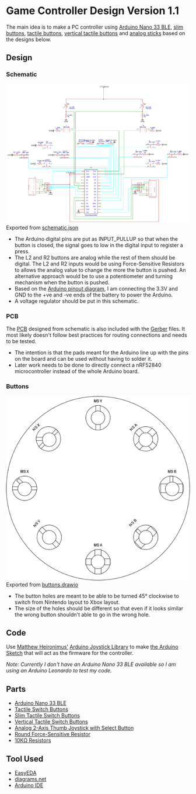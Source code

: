 # Game Controller Design Version 1.1

The main idea is to make a PC controller using [Arduino Nano 33 BLE](https://store-usa.arduino.cc/products/arduino-nano-33-ble), [slim buttons](https://www.adafruit.com/product/1489), [tactile buttons](https://www.adafruit.com/product/367), [vertical tactile buttons](https://www.digikey.com/en/products/detail/omron-electronics-inc-emc-div/B3F-3100/368365) and [analog sticks](https://www.adafruit.com/product/512) based on the designs below.

## Design

### Schematic
![Schematic](schematic.png) <br>
Exported from [schematic.json](schematic.json)

- The Arduino digital pins are put as INPUT_PULLUP so that when the button is closed, the signal goes to low in the digital input to register a press.
- The L2 and R2 buttons are analog while the rest of them should be digital. The L2 and R2 inputs would be using Force-Sensitive Resistors to allows the analog value to change the more the button is pushed. An alternative approach would be to use a potentiometer and turning mechanism when the button is pushed.
- Based on the [Arduino pinout diagram](../Resources/Arduino%20Nano%2033%20BLE/Pinout-NANOble_latest.pdf), I am connecting the 3.3V and GND to the +ve and -ve ends of the battery to power the Arduino.
- A voltage regulator should be put in this schematic.


### PCB
The [PCB](pcb.json) designed from schematic is also included with the [Gerber](Gerber) files. It most likely doesn't follow best practices for routing connections and needs to be tested.
- The intention is that the pads meant for the Arduino line up with the pins on the board and can be used without having to solder it.
- Later work needs to be done to directly connect a nRF52840 microcontroller instead of the whole Arduino board.

### Buttons
![Buttons](../V1.0/buttons.png) <br>
Exported from [buttons.drawio](../V1.0/buttons.drawio)

- The button holes are meant to be able to be turned 45° clockwise to switch from Nintendo layout to Xbox layout.
- The size of the holes should be different so that even if it looks similar the wrong button shouldn't able to go in the wrong hole.

## Code
Use [Matthew Heironimus'](https://github.com/MHeironimus) [Arduino Joystick Library](https://github.com/MHeironimus/ArduinoJoystickLibrary) to make [the Arduino Sketch](code/code.ino) that will act as the firmware for the controller.

*Note: Currently I don't have an Arduino Nano 33 BLE available so I am using an Arduino Leonardo to test my code.*

## Parts
- [Arduino Nano 33 BLE](https://store-usa.arduino.cc/products/arduino-nano-33-ble)
- [Tactile Switch Buttons](https://www.adafruit.com/product/367)
- [Slim Tactile Switch Buttons](https://www.adafruit.com/product/1489)
- [Vertical Tactile Switch Buttons](https://www.digikey.com/en/products/detail/omron-electronics-inc-emc-div/B3F-3100/368365)
- [Analog 2-Axis Thumb Joystick with Select Button](https://www.adafruit.com/product/512)
- [Round Force-Sensitive Resistor](https://www.adafruit.com/product/166)
- [10KΩ Resistors](https://www.adafruit.com/product/2784)

## Tool Used
- [EasyEDA](https://easyeda.com/)
- [diagrams.net](https://app.diagrams.net/)
- [Arduino IDE](https://www.arduino.cc/en/software)
